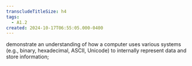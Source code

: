 ```yaml
---
transcludeTitleSize: h4
tags:
  - A1.2
created: 2024-10-17T06:55:05.000-0400
---
```

demonstrate an understanding of how a computer uses various systems (e.g., binary, hexadecimal, ASCII, Unicode) to internally represent data and store information;